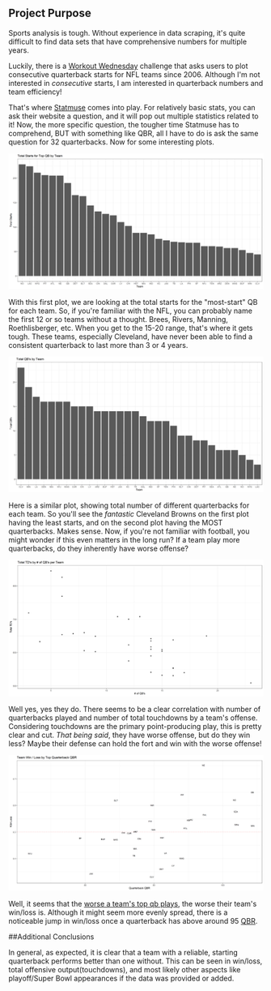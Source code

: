 ## Project Purpose

Sports analysis is tough.  Without experience in data scraping, it's quite difficult to find data sets that have comprehensive numbers for multiple years.

Luckily, there is a [Workout Wednesday](http://www.workout-wednesday.com/2021-week-34-how-many-consecutive-starts/) challenge that asks users to plot consecutive quarterback starts for NFL teams since 2006.  Although I'm not interested in _consecutive_ starts, I am interested in quarterback numbers and team efficiency!

That's where [Statmuse](https://www.statmuse.com/nfl/ask/tom-brady-career-qbr) comes into play.  For relatively basic stats, you can ask their website a question, and it will pop out multiple statistics related to it!  Now, the more specific question, the tougher time Statmuse has to comprehend, BUT with something like QBR, all I have to do is ask the same question for 32 quarterbacks.  Now for some interesting plots.

!["topqbstarts"](documents/topQBstarts.png)

With this first plot, we are looking at the total starts for the "most-start" QB for each team.  So, if you're familiar with the NFL, you can probably name the first 12 or so teams without a thought.  Brees, Rivers, Manning, Roethlisberger, etc.  When you get to the 15-20 range, that's where it gets tough.  These teams, especially Cleveland, have never been able to find a consistent quarterback to last more than 3 or 4 years.

!["totalqbs"](documents/totalqbs.png)

Here is a similar plot, showing total number of different quarterbacks for each team.  So you'll see the _fantastic_ Cleveland Browns on the first plot having the least starts, and on the second plot having the MOST quarterbacks.  Makes sense.  Now, if you're not familiar with football, you might wonder if this even matters in the long run?  If a team play more quarterbacks, do they inherently have worse offense?

!["tdsbyqbs"](documents/tdsbyqbs.png)

Well yes, yes they do.  There seems to be a clear correlation with number of quarterbacks played and number of total touchdowns by a team's offense.  Considering touchdowns are the primary point-producing play, this is pretty clear and cut. _That being said_, they have worse offense, but do they win less?  Maybe their defense can hold the fort and win with the worse offense!

!["qbrbywl"](documents/qbrbywl.png)

Well, it seems that the [worse a team's top qb plays](https://en.wikipedia.org/wiki/Passer_rating), the worse their team's win/loss is.  Although it might seem more evenly spread, there is a noticeable jump in win/loss once a quarterback has above around 95 [QBR](https://en.wikipedia.org/wiki/Passer_rating).

##Additional Conclusions

In general, as expected, it is clear that a team with a reliable, starting quarterback performs better than one without.  This can be seen in win/loss, total offensive output(touchdowns), and most likely other aspects like playoff/Super Bowl appearances if the data was provided or added.


